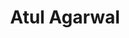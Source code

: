 ---
title: Atul Agarwal
image: "@assets/people/AA.jpg"
personalLink: https://github.com/
startYear: "2024"
endYear: "2025"
pronouns: "he/him"
---